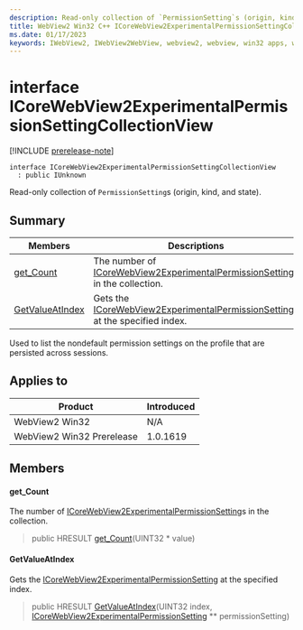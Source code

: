 ```yaml
---
description: Read-only collection of `PermissionSetting`s (origin, kind, and state).
title: WebView2 Win32 C++ ICoreWebView2ExperimentalPermissionSettingCollectionView
ms.date: 01/17/2023
keywords: IWebView2, IWebView2WebView, webview2, webview, win32 apps, win32, edge, ICoreWebView2, ICoreWebView2Controller, browser control, edge html, ICoreWebView2ExperimentalPermissionSettingCollectionView
---
```


# interface ICoreWebView2ExperimentalPermissionSettingCollectionView

[!INCLUDE [prerelease-note](../includes/prerelease-note.md)]

```
interface ICoreWebView2ExperimentalPermissionSettingCollectionView
  : public IUnknown
```

Read-only collection of `PermissionSetting`s (origin, kind, and state).

## Summary

 Members                        | Descriptions
--------------------------------|---------------------------------------------
[get_Count](#get_count) | The number of [ICoreWebView2ExperimentalPermissionSetting](icorewebview2experimentalpermissionsetting.md)s in the collection.
[GetValueAtIndex](#getvalueatindex) | Gets the [ICoreWebView2ExperimentalPermissionSetting](icorewebview2experimentalpermissionsetting.md) at the specified index.

Used to list the nondefault permission settings on the profile that are persisted across sessions.

## Applies to

Product                         | Introduced
--------------------------------|---------------------------------------------
WebView2 Win32            |    N/A
WebView2 Win32 Prerelease |    1.0.1619

## Members

#### get_Count

The number of [ICoreWebView2ExperimentalPermissionSetting](icorewebview2experimentalpermissionsetting.md)s in the collection.

> public HRESULT [get_Count](#get_count)(UINT32 * value)

#### GetValueAtIndex

Gets the [ICoreWebView2ExperimentalPermissionSetting](icorewebview2experimentalpermissionsetting.md) at the specified index.

> public HRESULT [GetValueAtIndex](#getvalueatindex)(UINT32 index, [ICoreWebView2ExperimentalPermissionSetting](icorewebview2experimentalpermissionsetting.md) ** permissionSetting)

